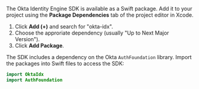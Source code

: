 The Okta Identity Engine SDK is available as a Swift package. Add it to your project using the **Package Dependencies** tab of the project editor in Xcode.

1. Click **Add (+)** and search for "okta-idx".
1. Choose the approriate dependency (usually "Up to Next Major Version").
1. Click **Add Package**.

The SDK includes a dependency on the Okta `AuthFoundation` library.
Import the packages into Swift files to access the SDK:

```swift
import OktaIdx
import AuthFoundation
```
